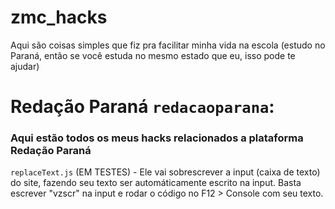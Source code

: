 # zmc_hacks
Aqui são coisas simples que fiz pra facilitar minha vida na escola (estudo no Paraná, então se você estuda no mesmo estado que eu, isso pode te ajudar)

# Redação Paraná `redacaoparana`:

### Aqui estão todos os meus hacks relacionados a plataforma Redação Paraná

`replaceText.js` (EM TESTES) - Ele vai sobrescrever a input (caixa de texto) do site, fazendo seu texto ser automáticamente escrito na input. Basta escrever "vzscr" na input e rodar o código no F12 > Console com seu texto.

